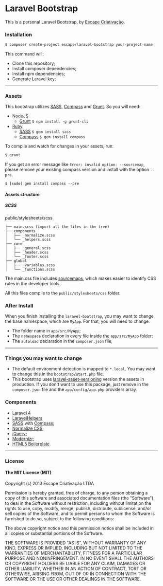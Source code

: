 # Laravel Bootstrap

This is a personal Laravel Bootstrap, by [Escape Criativação](http://www.escape.ppg.br).

### Installation

```sh
$ composer create-project escape/laravel-bootstrap your-project-name
```

This command will:

* Clone this repository;
* Install composer dependencies;
* Install npm dependencies;
* Generate Laravel key;

***

### Assets

This bootstrap utilizes [SASS](http://sass-lang.com/), [Compass](http://compass-style.org/) and [Grunt](http://gruntjs.com/). So you will need:

* [NodeJS](http://nodejs.org/)
  * [Grunt](http://gruntjs.com/) `$ npm install -g grunt-cli`
* [Ruby](https://www.ruby-lang.org/)
  * [SASS](http://sass-lang.com/) `$ gem install sass`
  * [Compass](http://compass-style.org/) `$ gem install compass`

To compile and watch for changes in your assets, run:

```sh
$ grunt
```

If you get an error message like `Error: invalid option: --sourcemap`, please remove your existing compass version and install with the option `--pre`.

```
$ [sudo] gem install compass --pre
```

#### Assets structure

##### SCSS

public/stylesheets/scss
```
├── main.scss (import all the files in the tree)
├── components
│   ├── _normalize.scss
│   └── _helpers.scss
├── core
│   ├── _general.scss
│   ├── _header.scss
│   └── _footer.scss
├── global
│   ├── _variables.scss
│   └── _functions.scss
```

The main.css file includes [sourcemaps](https://developer.chrome.com/devtools/docs/css-preprocessors), which makes easier to identify CSS rules in the developer tools.

All this files compile to the `public/stylesheets/css` folder.

### After Install

When you finish installing the `laravel-bootstrap`, you may want to change the base namespace, which are `MyApp`. For that, you will need to change:

* The folder name in `app/src/MyApp`;
* The `namespace` declaration in every file inside the `app/src/MyApp` folder;
* The `autoload` declaration in the `composer.json` file;

***

### Things you may want to change

* The default environment detection is mapped to `*.local`. You may want to change this in the `bootstrap/start.php` file.
* This bootstrap uses [laravel-asset-versioning](https://github.com/EscapeWork/laravel-asset-versioning) version the assets in production. If you don't want to use this package, just remove in the `composer.json` file and the `app/config/app.php` providers array.

### Components

* [Laravel 4](http://laravel.com/)
* [LaravelHelpers](https://github.com/EscapeWork/LaravelHelpers)
* [SASS](http://sass-lang.com/) with [Compass](http://compass-style.org/);
* [Normalize CSS](http://necolas.github.io/normalize.css/);
* [jQuery](http://jquery.com/);
* [Modernizr](http://modernizr.com/);
* [HTML5 Boilerplate](http://html5boilerplate.com/).

***

### License

#### The MIT License (MIT)

Copyright (c) 2013 Escape Criativação LTDA

Permission is hereby granted, free of charge, to any person obtaining a copy
of this software and associated documentation files (the "Software"), to deal
in the Software without restriction, including without limitation the rights
to use, copy, modify, merge, publish, distribute, sublicense, and/or sell
copies of the Software, and to permit persons to whom the Software is
furnished to do so, subject to the following conditions:

The above copyright notice and this permission notice shall be included in
all copies or substantial portions of the Software.

THE SOFTWARE IS PROVIDED "AS IS", WITHOUT WARRANTY OF ANY KIND, EXPRESS OR
IMPLIED, INCLUDING BUT NOT LIMITED TO THE WARRANTIES OF MERCHANTABILITY,
FITNESS FOR A PARTICULAR PURPOSE AND NONINFRINGEMENT. IN NO EVENT SHALL THE
AUTHORS OR COPYRIGHT HOLDERS BE LIABLE FOR ANY CLAIM, DAMAGES OR OTHER
LIABILITY, WHETHER IN AN ACTION OF CONTRACT, TORT OR OTHERWISE, ARISING FROM,
OUT OF OR IN CONNECTION WITH THE SOFTWARE OR THE USE OR OTHER DEALINGS IN
THE SOFTWARE.
